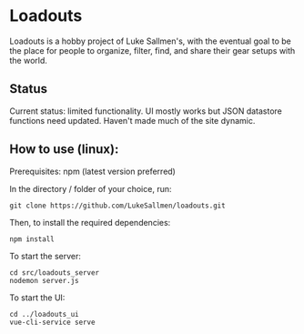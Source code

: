 # Loadouts

Loadouts is a hobby project of Luke Sallmen's, with the eventual goal to be the place for people to organize, filter, find, and share their gear setups with the world.

## Status 

Current status: limited functionality. UI mostly works but JSON datastore functions need updated. Haven't made much of the site dynamic.  

## How to use (linux): 
Prerequisites: npm (latest version preferred) 

In the directory / folder of your choice, run:
```
git clone https://github.com/LukeSallmen/loadouts.git
```

Then, to install the required dependencies: 

```
npm install
```

To start the server:

```
cd src/loadouts_server
nodemon server.js
```

To start the UI:

```
cd ../loadouts_ui
vue-cli-service serve
```
